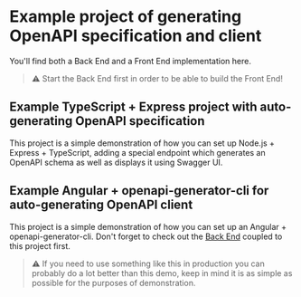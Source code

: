 # Example project of generating OpenAPI specification and client

You'll find both a Back End and a Front End implementation here.

> ⚠️ Start the Back End first in order to be able to build the Front End!

## Example TypeScript + Express project with auto-generating OpenAPI specification

This project is a simple demonstration of how you can set up Node.js + Express + TypeScript, adding a special endpoint which generates an OpenAPI schema as well as displays it using Swagger UI.

## Example Angular + openapi-generator-cli for auto-generating OpenAPI client

This project is a simple demonstration of how you can set up an Angular + openapi-generator-cli. Don't forget to check out the [Back End](../backend/README.md) coupled to this project first.

> ⚠️ If you need to use something like this in production you can probably do a lot better than this demo, keep in mind it is as simple as possible for the purposes of demonstration.
